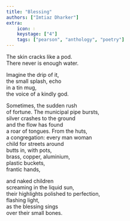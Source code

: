 ```yaml
---
title: "Blessing"
authors: ["Imtiaz Dharker"]
extra:
    icon: 💧
    keystage: ["4"]
    tags: ["pearson", "anthology", "poetry"]
---
```

The skin cracks like a pod.  
There never is enough water.  
  
Imagine the drip of it,  
the small splash, echo  
in a  tin mug,  
the voice of a kindly god.  
  
Sometimes, the sudden rush  
of fortune. The municipal pipe bursts,  
silver crashes to the ground  
and the flow has found  
a roar of tongues. From the huts,  
a congregation: every man woman  
child for streets around  
butts in, with pots,  
brass, copper, aluminium,  
plastic buckets,  
frantic hands,  
  
and naked children  
screaming in the liquid sun,  
their highlights polished to perfection,  
flashing light,  
as the blessing sings  
over their small bones.  
